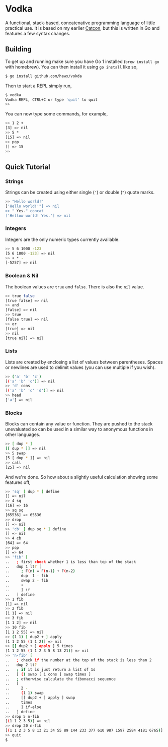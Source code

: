 # Vodka

A functional, stack-based, concatenative programming language of little
practical use. It is based on my earlier [Catcon][cc], but this is written in Go
and features a few syntax changes.


## Building

To get up and running make sure you have Go 1 installed (`brew install go` with
homebrew). You can then install it using `go install` like so,

``` bash
$ go install github.com/hawx/vokda
```

Then to start a REPL simply run,

``` bash
$ vodka
Vodka REPL, CTRL+C or type 'quit' to quit
>>
```

You can now type some commands, for example,

``` bash
>> 1 2 +
[3] => nil
>> 5 *
[15] => nil
>> pop
[] => 15
>>
```


## Quick Tutorial

### Strings

Strings can be created using either single (`'`) or double (`"`) quote marks.

``` bash
>> "Hello world!"
['Hello world!'"] => nil
>> " Yes." concat
['Hellow world! Yes.'] => nil
```

### Integers

Integers are the only numeric types currently available.

``` bash
>> 5 6 1000 -123
[5 6 1000 -123] => nil
>> + * -
[-5257] => nil
```

### Boolean & Nil

The boolean values are `true` and `false`. There is also the `nil` value.

``` bash
>> true false
[true false] => nil
>> and
[false] => nil
>> true
[false true] => nil
>> or
[true] => nil
>> nil
[true nil] => nil
```

### Lists

Lists are created by enclosing a list of values between parentheses. Spaces or
newlines are used to delimit values (you can use multiple if you wish).

``` bash
>> ('a' 'b' 'c')
[('a' 'b' 'c')] => nil
>> 'd' cons
[('a' 'b' 'c' 'd')] => nil
>> head
['a'] => nil
```

### Blocks

Blocks can contain any value or function. They are pushed to the stack
unevaluated so can be used in a similar way to anonymous functions in other
languages.

``` bash
>> [ dup * ]
[[ dup * ]] => nil
>> 5 swap
[5 [ dup * ]] => nil
>> call
[25] => nil
```

And we're done. So how about a slightly useful calculation showing some features
off,

``` bash
>> 'sq' [ dup * ] define
[] => nil
>> 4 sq
[16] => 16
>> sq sq
[65536] => 65536
>> drop
[] => nil
>> 'cb' [ dup sq * ] define
[] => nil
>> 4 cb
[64] => 64
>> pop
[] => 64
>> 'fib' [
..   ; first check whether 1 is less than top of the stack
..   dup 1 lt? [
..     ; F(n) = F(n-1) + F(n-2)
..     dup  1 - fib
..     swap 2 - fib
..     +
..     ] if
..   ] define
>> 1 fib
[1] => nil
>> 2 fib
[1 1] => nil
>> 3 fib
[1 1 2] => nil
>> 10 fib
[1 1 2 55] => nil
>> (1 1) [ dup2 + ] apply
[1 1 2 55 (1 1 2)] => nil
>> [[ dup2 + ] apply ] 5 times
[1 1 2 55 (1 1 2 3 5 8 13 21)] => nil
>> 'n-fib' [
..   ; check if the number at the top of the stack is less than 2
..   dup 2 lt?
..   ; if it is just return a list of 1s
..   [ () swap [ 1 cons ] swap times ]
..   ; otherwise calculate the fibonacci sequence
..   [
..     2 -
..     (1 1) swap
..     [[ dup2 + ] apply ] swap
..     times
..     ] if-else
..   ] define
>> drop 5 n-fib
[(1 1 2 3 5)] => nil
>> drop 20 n-fib
[(1 1 2 3 5 8 13 21 34 55 89 144 233 377 610 987 1597 2584 4181 6765)] => nil
>> quit
$
```

[cc]: http://github.com/hawx/catcon
